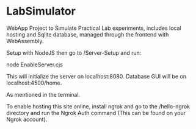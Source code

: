 # LabSimulator

WebApp Project to Simulate Practical Lab experiments, includes local hosting and Sqlite database, managed through the frontend with WebAssembly.

Setup with NodeJS then go to /Server-Setup and run:

node EnableServer.cjs

This will initialize the server on localhost:8080.
Database GUI will be on localhost:4500/home.

As mentioned in the terminal.

To enable hosting this site online, install ngrok and go to the /hello-ngrok directory and run the Ngrok Auth command (This can be found on your Ngrok account).

